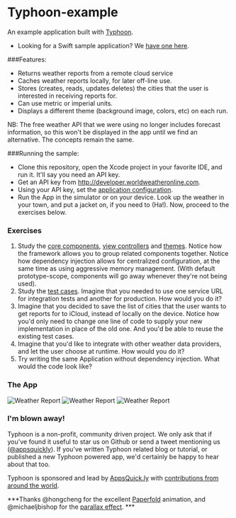 Typhoon-example
==========================

An example application built with <a href ="http://www.typhoonframework.org">Typhoon</a>.

* Looking for a Swift sample application? We <a href="https://github.com/typhoon-framework/Typhoon-Swift-Example">have one here</a>. 

###Features: 

* Returns weather reports from a remote cloud service
* Caches weather reports locally, for later off-line use. 
* Stores (creates, reads, updates deletes) the cities that the user is interested in receiving reports for. 
* Can use metric or imperial units. 
* Displays a different theme (background image, colors, etc) on each run. 

NB: The free weather API that we were using no longer includes forecast information, so this won't be displayed in the app until we find an alternative. The concepts remain the same.

###Running the sample:

* Clone this repository, open the Xcode project in your favorite IDE, and run it. It'll say you need an API key.
* Get an API key from http://developer.worldweatheronline.com. 
* Using your API key, set the <a href="https://github.com/typhoon-framework/Typhoon-example/blob/master/PocketForecast/Assembly/Configuration.plist">application configuration</a>.
* Run the App in the simulator or on your device. Look up the weather in your town, and put a jacket on, if you need 
to (Ha!). Now, proceed to the exercises below. 

### Exercises

1. Study the <a href="https://github.com/typhoon-framework/Typhoon-example/blob/master/PocketForecast/Assembly/PFCoreComponents.m">core components</a>, 
<a href="https://github.com/typhoon-framework/Typhoon-example/blob/master/PocketForecast/Assembly/PFApplicationAssembly.m">view controllers</a> and <a href="https://github.com/typhoon-framework/Typhoon-example/blob/master/PocketForecast/Assembly/PFThemeAssembly.m">themes</a>. 
Notice how the framework allows you to group related components together. Notice how dependency injection allows for 
centralized configuration, at the same time as using aggressive memory management. (With default prototype-scope, components will go away 
whenever they're not being used). 
1. Study the <a href="https://github.com/typhoon-framework/Typhoon-example/tree/master/PocketForecastTests/Integration">test cases</a>.
Imagine that you needed to use one service URL for integration tests and another for production. How would you do it?
1. Imagine that you decided to save the list of cities that the user wants to get reports for to iCloud, instead of 
locally on the device. Notice how you'd only need to change one line of code to supply your new implementation in 
place of the old one. And you'd be able to reuse the existing test cases. 
1. Imagine that you'd like to integrate with other weather data providers, and let the user choose at runtime. How would you do it? 
1. Try writing the same Application without dependency injection. What would the code look like? 



### The App 
![Weather Report](http://www.typhoonframework.org/images/portfolio/PocketForecast3.gif)
![Weather Report](http://www.typhoonframework.org/images/portfolio/pf-beach1.png)
![Weather Report](http://www.typhoonframework.org/images/portfolio/pf-lights1.png)

### I'm blown away!

Typhoon is a non-profit, community driven project. We only ask that if you've found it useful to star us on Github or send a tweet mentioning us (<a href="https://twitter.com/appsquickly">@appsquickly</a>). If you've written Typhoon related blog or tutorial, or published a new Typhoon powered app, we'd certainly be happy to hear about that too. 

Typhoon is sponsored and lead by <a href="http://appsquick.ly">AppsQuick.ly</a> with <a href="https://github.com/appsquickly/Typhoon/graphs/contributors">contributions from around the world</a>. 

***Thanks @hongcheng for the excellent <a href="https://github.com/honcheng/PaperFold-for-iOS">Paperfold</a> animation, and @michaeljbishop for the <a href="https://github.com/michaeljbishop/NGAParallaxMotion">parallax effect</a>. ***





